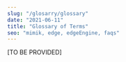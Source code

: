 ```yaml
---
slug: "/glosarry/glossary"
date: "2021-06-11"
title: "Glossary of Terms"
seo: "mimik, edge, edgeEngine, faqs"
---
```


[TO BE PROVIDED]